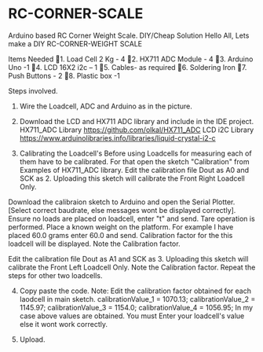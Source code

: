 # RC-CORNER-SCALE
Arduino based RC Corner Weight Scale. DIY/Cheap Solution
Hello All,
Lets make a DIY RC-CORNER-WEIGHT SCALE

Items Needed
1. Load Cell 2 Kg -  4
2. HX711 ADC Module -  4
3. Arduino Uno -1
4. LCD 16X2 i2c – 1
5. Cables- as required
6. Soldering Iron
7. Push Buttons - 2
8. Plastic box -1

Steps involved.
1. Wire the Loadcell, ADC and Arduino as in the picture.

2. Download the LCD and HX711 ADC library and include in the IDE project.
HX711_ADC Library https://github.com/olkal/HX711_ADC
LCD i2C Library https://www.arduinolibraries.info/libraries/liquid-crystal-i2-c


3. Calibrating the Loadcell's
Before using Loadcells for measuring each of them have to be calibrated.
For that open the sketch "Calibration" from Examples of HX711_ADC library.
Edit the calibration file Dout as A0 and SCK as 2. Uploading this sketch will calibrate the Front Right Loadcell Only.

Download the calibraion sketch to Arduino and open the Serial Plotter. [Select correct baudrate, else messages wont be displayed correctly]. 
Ensure no loads are placed on loadcell, enter "t" and send. Tare operation is performed. 
Place a known weight on the platform. For example I have placed 60.0 grams enter 60.0 and send.
Calibration factor for the this loadcell will be displayed.
Note the Calibration factor. 

Edit the calibration file Dout as A1 and SCK as 3. Uploading this sketch will calibrate the Front Left Loadcell Only.
Note the Calibration factor. 
Repeat the steps for other two loadcells.

4. Copy paste the code.
Note: Edit the calibration factor obtained for each laodcell in main sketch.
  calibrationValue_1 = 1070.13; 
  calibrationValue_2 = 1145.97; 
  calibrationValue_3 = 1154.0; 
  calibrationValue_4 = 1056.95; 
In my case above values are obtained. You must Enter your loadcell's value else it wont work correctly.

5. Upload.


